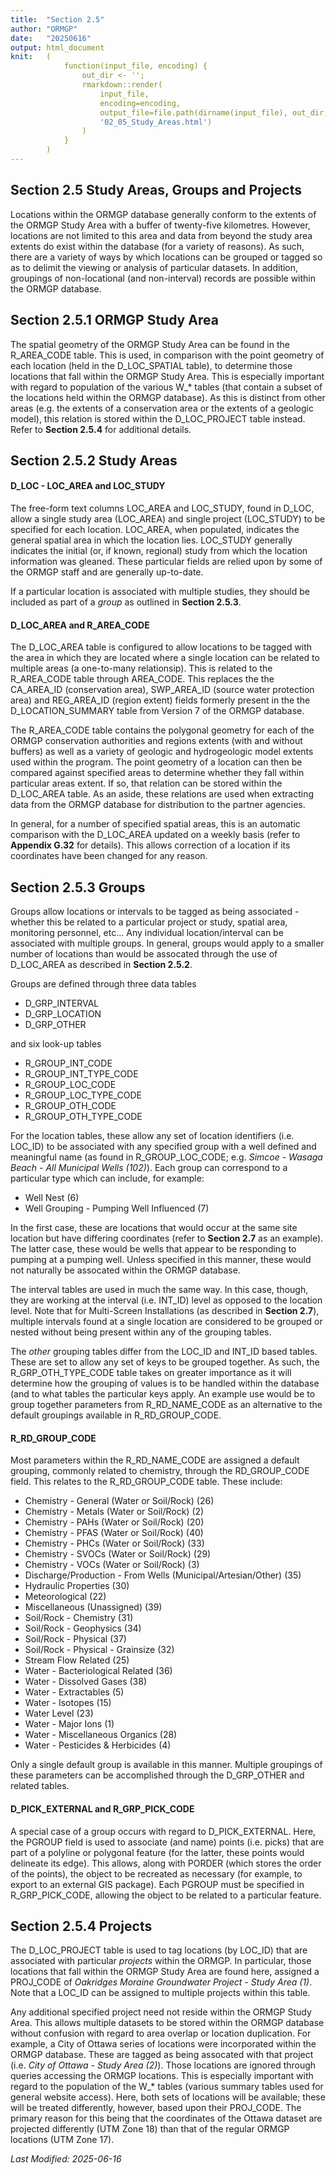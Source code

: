 ```yaml
---
title:  "Section 2.5"
author: "ORMGP"
date:   "20250616"
output: html_document
knit:   (
            function(input_file, encoding) {
                out_dir <- '';
                rmarkdown::render(
                    input_file,
                    encoding=encoding,
                    output_file=file.path(dirname(input_file), out_dir,
                    '02_05_Study_Areas.html')
                )
            }
        )
---
```


## Section 2.5 Study Areas, Groups and Projects

Locations within the ORMGP database generally conform to the extents of the
ORMGP Study Area with a buffer of twenty-five kilometres.  However, locations
are not limited to this area and data from beyond the study area extents do
exist within the database (for a variety of reasons).  As such, there are a
variety of ways by which locations can be grouped or tagged so as to delimit
the viewing or analysis of particular datasets.  In addition, groupings of
non-locational (and non-interval) records are possible within the ORMGP database.

## Section 2.5.1 ORMGP Study Area

The spatial geometry of the ORMGP Study Area can be found in the R_AREA_CODE
table.  This is used, in comparison with the point geometry of each
location (held in the D_LOC_SPATIAL table), to determine those locations
that fall within the ORMGP Study Area.  This is especially important with regard to
population of the various W_\* tables (that contain a subset of the locations held
within the ORMGP database).  As this is distinct from other areas (e.g. the
extents of a conservation area or the extents of a geologic model), this
relation is stored within the D_LOC_PROJECT table instead.  Refer to **Section
2.5.4** for additional details.

## Section 2.5.2 Study Areas

#### D_LOC - LOC_AREA and LOC_STUDY

The free-form text columns LOC_AREA and LOC_STUDY, found in
D_LOC, allow a single study area (LOC_AREA) and single project
(LOC_STUDY) to be specified for each location.  LOC_AREA, when populated,
indicates the general spatial area in which the location lies.  LOC_STUDY
generally indicates the initial (or, if known, regional) study from which the
location information was gleaned.  These particular fields are relied upon by
some of the ORMGP staff and are generally up-to-date.  

If a particular location is associated with multiple studies, they should be
included as part of a *group* as outlined in **Section 2.5.3**.

#### D_LOC_AREA and R_AREA_CODE

The D_LOC_AREA table is configured to allow locations to be tagged with the
area in which they are located where a single location can be related to
multiple areas (a one-to-many relationsip).  This is related to the
R_AREA_CODE table through AREA_CODE.  This replaces the the CA_AREA_ID
(conservation area), SWP_AREA_ID (source water protection area) and
REG_AREA_ID (region extent) fields formerly present in the the
D_LOCATION_SUMMARY table from Version 7 of the ORMGP database.

The R_AREA_CODE table contains the polygonal geometry for each of the ORMGP
conservation authorities and regions extents (with and without buffers) as
well as a variety of geologic and hydrogeologic model extents used within the
program.  The point geometry of a location can then be compared against
specified areas to determine whether they fall within particular areas extent.
If so, that relation can be stored within the D_LOC_AREA table.  As an aside,
these relations are used when extracting data from the ORMGP database for
distribution to the partner agencies.

In general, for a number of specified spatial areas, this is an automatic
comparison with the D_LOC_AREA updated on a weekly basis (refer to **Appendix
G.32** for details).  This allows correction of a location if its coordinates
have been changed for any reason.

## Section 2.5.3 Groups

Groups allow locations or intervals to be tagged as being associated - whether
this be related to a particular project or study, spatial area, monitoring
personnel, etc...  Any individual location/interval can be associated with
multiple groups.  In general, groups would apply to a smaller number of
locations than would be assocated through the use of D_LOC_AREA as described
in **Section 2.5.2**.

Groups are defined through three data tables 

* D_GRP_INTERVAL
* D_GRP_LOCATION
* D_GRP_OTHER

and six look-up tables

* R_GROUP_INT_CODE
* R_GROUP_INT_TYPE_CODE
* R_GROUP_LOC_CODE
* R_GROUP_LOC_TYPE_CODE
* R_GROUP_OTH_CODE
* R_GROUP_OTH_TYPE_CODE

For the location tables,  these allow any set of location identifiers (i.e.
LOC_ID) to be associated with any specified group with a well defined and
meaningful name (as found in R_GROUP_LOC_CODE; e.g. *Simcoe - Wasaga Beach -
All Municipal Wells (102)*).  Each group can correspond to a particular type
which can include, for example:

* Well Nest (6)
* Well Grouping - Pumping Well Influenced (7)

In the first case, these are locations that would occur at the same site
location but have differing coordinates (refer to **Section 2.7** as an
example).  The latter case, these would be wells that appear to be responding
to pumping at a pumping well.  Unless specified in this manner, these would
not naturally be assocated within the ORMGP database.

The interval tables are used in much the same way.  In this case, though, they
are working at the interval (i.e. INT_ID) level as opposed to the location
level.  Note that for Multi-Screen Installations (as described in **Section
2.7**), multiple intervals found at a single location are considered to be
grouped or nested without being present within any of the grouping tables.

The *other* grouping tables differ from the LOC_ID and INT_ID based tables.
These are set to allow any set of keys to be grouped together.  As such, the
R_GRP_OTH_TYPE_CODE table takes on greater importance as it will determine how
the grouping of values is to be handled within the database (and to what
tables the particular keys apply.  An example use would be to group together
parameters from R_RD_NAME_CODE as an alternative to the default groupings
available in R_RD_GROUP_CODE.

#### R_RD_GROUP_CODE

Most parameters within the R_RD_NAME_CODE are assigned a default grouping,
commonly related to chemistry, through the RD_GROUP_CODE field.  This relates
to the R_RD_GROUP_CODE table.  These include:

* Chemistry - General (Water or Soil/Rock) (26)
* Chemistry - Metals (Water or Soil/Rock) (2)
* Chemistry - PAHs (Water or Soil/Rock) (20)
* Chemistry - PFAS (Water or Soil/Rock) (40)
* Chemistry - PHCs (Water or Soil/Rock) (33)
* Chemistry - SVOCs (Water or Soil/Rock) (29)
* Chemistry - VOCs (Water or Soil/Rock) (3)
* Discharge/Production - From Wells (Municipal/Artesian/Other) (35)
* Hydraulic Properties (30)
* Meteorological (22)
* Miscellaneous (Unassigned) (39)
* Soil/Rock - Chemistry (31)
* Soil/Rock - Geophysics (34)
* Soil/Rock - Physical (37)
* Soil/Rock - Physical - Grainsize (32)
* Stream Flow Related (25)
* Water - Bacteriological Related (36)
* Water - Dissolved Gases (38)
* Water - Extractables (5)
* Water - Isotopes (15)
* Water Level (23)
* Water - Major Ions (1)
* Water - Miscellaneous Organics (28)
* Water - Pesticides & Herbicides (4)

Only a single default group is available in this manner.  Multiple groupings
of these parameters can be accomplished through the D_GRP_OTHER and related
tables.

#### D_PICK_EXTERNAL and R_GRP_PICK_CODE

A special case of a group occurs with regard to D_PICK_EXTERNAL.  Here, the
PGROUP field is used to associate (and name) points (i.e. picks) that are part
of a polyline or polygonal feature (for the latter, these points would
delineate its edge).  This allows, along with PORDER (which stores the order
of the points), the object to be recreated as necessary (for example, to
export to an external GIS package).  Each PGROUP must be specified in
R_GRP_PICK_CODE, allowing the object to be related to a particular feature.

## Section 2.5.4 Projects

The D_LOC_PROJECT table is used to tag locations (by LOC_ID) that are
associated with particular *projects* within the ORMGP.  In particular, those
locations that fall within the ORMGP Study Area are found here, assigned a
PROJ_CODE of *Oakridges Moraine Groundwater Project - Study Area (1)*.  Note
that a LOC_ID can be assigned to multiple projects within this table.  

Any additional specified project need not reside within the ORMGP Study Area.
This allows multiple datasets to be stored within the ORMGP database without
confusion with regard to area overlap or location duplication.  For example,
a City of Ottawa series of locations were incorporated within the ORMGP
database.  These are tagged as being assocated with that project (i.e. *City
of Ottawa - Study Area (2)*).  Those locations are ignored through queries
accessing the ORMGP locations.  This is especially important with regard to
the population of the W_\* tables (various summary tables used for general
website access).  Here, both sets of locations will be available; these will
be treated differently, however, based upon their PROJ_CODE.  The primary
reason for this being that the coordinates of the Ottawa dataset are projected
differently (UTM Zone 18) than that of the regular ORMGP locations (UTM Zone
17).

*Last Modified: 2025-06-16*
